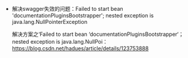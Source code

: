 - 解决swagger失效的问题：Failed to start bean 'documentationPluginsBootstrapper'; nested exception is java.lang.NullPointerException
  
  解决方案之‘Failed to start bean ‘documentationPluginsBootstrapper‘； nested exception is java.lang.NullPoi：https://blog.csdn.net/hadues/article/details/123753888